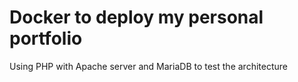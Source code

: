 # Docker to deploy my personal portfolio

Using PHP with Apache server and MariaDB to test the architecture
